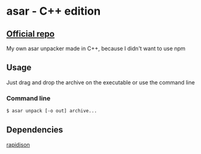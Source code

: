 # asar - C++ edition
## [Official repo](https://github.com/electron/asar)
My own asar unpacker made in C++, because I didn't want to use npm
## Usage

Just drag and drop the archive on the executable or use the command line

### Command line
```bash
$ asar unpack [-o out] archive...
```

## Dependencies
[rapidjson](https://github.com/Tencent/rapidjson)